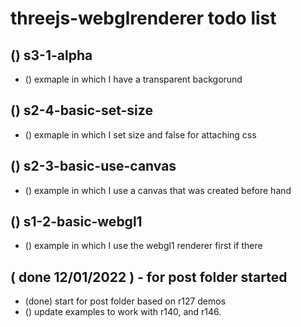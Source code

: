 # threejs-webglrenderer todo list

## () s3-1-alpha
* () exmaple in which I have a transparent backgorund

## () s2-4-basic-set-size
* () exmaple in which I set size and false for attaching css

## () s2-3-basic-use-canvas
* () example in which I use a canvas that was created before hand

## () s1-2-basic-webgl1
* () example in which I use the webgl1 renderer first if there

## ( done 12/01/2022 ) - for post folder started
* (done) start for post folder based on r127 demos
* () update examples to work with r140, and r146. 